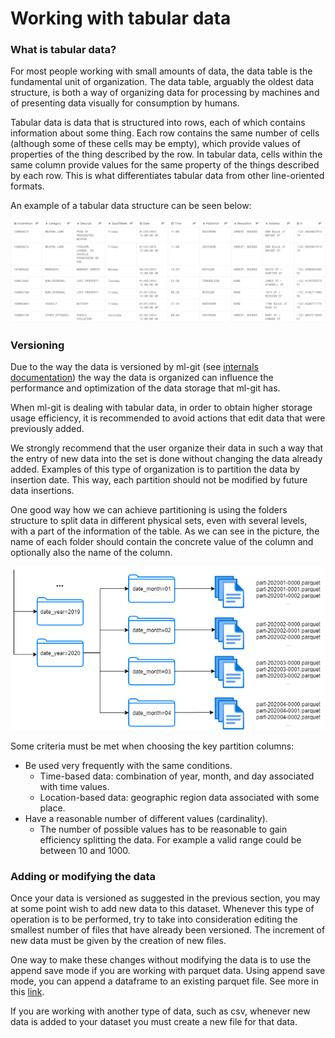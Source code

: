 # Working with tabular data #


### <a name="what-is-tabular-data"> What is tabular data? </a> ###

For most people working with small amounts of data, the data table is the fundamental unit of organization.
The data table, arguably the oldest data structure, is both a way of organizing data for processing by machines and of presenting data visually for consumption by humans.

Tabular data is data that is structured into rows, each of which contains information about some thing. 
Each row contains the same number of cells (although some of these cells may be empty), which provide values of properties of the thing described by the row. 
In tabular data, cells within the same column provide values for the same property of the things described by each row. This is what differentiates tabular data from other line-oriented formats.

An example of a tabular data structure can be seen below:

![tabular_data_example](tabular_data.png)


### <a name="versioning-tabular-data"> Versioning </a> ###

Due to the way the data is versioned by ml-git (see [internals documentation](../mlgit_internals.md)) the way the data is organized can influence the performance and optimization of the data storage that ml-git has.

When ml-git is dealing with tabular data, in order to obtain higher storage usage efficiency, it is recommended to avoid actions that edit data that were previously added.​

We strongly recommend that the user organize their data in such a way that the entry of new data into the set is done without changing the data already added. Examples of this type of organization is to partition the data by insertion date. This way, each partition should not be modified by future data insertions.​

One good way how we can achieve partitioning is using the folders structure to split data in different physical sets, even with several levels, 
with a part of the information of the table. As we can see in the picture, the name of each folder should contain the concrete value of the column 
and optionally also the name of the column.

![tabular_data_example](partioned_data.png)

Some criteria must be met when choosing the key partition columns:

- Be used very frequently with the same conditions.
    - Time-based data: combination of year, month, and day associated with time values.
    - Location-based data: geographic region data associated with some place.
- Have a reasonable number of different values (cardinality).
    - The number of possible values has to be reasonable to gain efficiency splitting the data. For example a valid range could be between 10 and 1000.
    

### <a name="editing-tabular-data"> Adding or modifying the data </a> ###

Once your data is versioned as suggested in the previous section, you may at some point wish to add new data to this dataset. 
Whenever this type of operation is to be performed, try to take into consideration editing the smallest number of files that have already been versioned.
The increment of new data must be given by the creation of new files.

One way to make these changes without modifying the data is to use the append save mode if you are working with parquet data.
Using append save mode, you can append a dataframe to an existing parquet file. See more in this [link](https://spark.apache.org/docs/1.4.0/api/java/org/apache/spark/sql/SaveMode.html).

If you are working with another type of data, such as csv, whenever new data is added to your dataset you must create a new file for that data.
